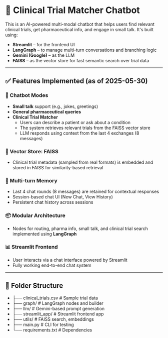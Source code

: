 # 🧪 Clinical Trial Matcher Chatbot

This is an AI-powered multi-modal chatbot that helps users find relevant clinical trials, get pharmaceutical info, and engage in small talk. It's built using:

- **Streamlit** – for the frontend UI  
- **LangGraph** – to manage multi-turn conversations and branching logic  
- **Gemini (Google)** – as the LLM  
- **FAISS** – as the vector store for fast semantic search over trial data  

---

## ✅ Features Implemented (as of 2025-05-30)

### 💬 Chatbot Modes
- **Small talk** support (e.g., jokes, greetings)  
- **General pharmaceutical queries**  
- **Clinical Trial Matcher**
  - Users can describe a patient or ask about a condition
  - The system retrieves relevant trials from the FAISS vector store
  - LLM responds using context from the last 4 exchanges (8 messages)

### 🔎 Vector Store: FAISS
- Clinical trial metadata (sampled from real formats) is embedded and stored in FAISS for similarity-based retrieval

### 🧠 Multi-turn Memory
- Last 4 chat rounds (8 messages) are retained for contextual responses
- Session-based chat UI (New Chat, View History)
- Persistent chat history across sessions

### 📦 Modular Architecture
- Nodes for routing, pharma info, small talk, and clinical trial search implemented using **LangGraph**

### 📊 Streamlit Frontend
- User interacts via a chat interface powered by Streamlit
- Fully working end-to-end chat system

---

## 📁 Folder Structure


- ├── clinical_trials.csv # Sample trial data
- ├── graph/ # LangGraph nodes and builder
- ├── llm/ # Gemini-based prompt generation
- ├── streamlit_app/ # Streamlit frontend app
- ├── utils/ # FAISS search, embeddings
- ├── main.py # CLI for testing
- └── requirements.txt # Dependencies


